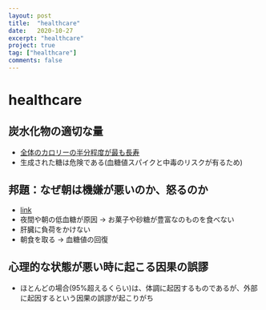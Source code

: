 ```yaml
---
layout: post
title:  "healthcare"
date:   2020-10-27
excerpt: "healthcare"
project: true
tag: ["healthcare"]
comments: false
---
```


# healthcare

## 炭水化物の適切な量
 - [全体のカロリーの半分程度が最も長寿](https://www.thelancet.com/article/S2468-2667(18)30135-X/fulltext) 
 - 生成された糖は危険である(血糖値スパイクと中毒のリスクが有るため)

## 邦題：なぜ朝は機嫌が悪いのか、怒るのか
 - [link](https://www.netdoctor.co.uk/healthy-living/wellbeing/advice/a26104/why-you-wake-up-grouchy/)
 - 夜間や朝の低血糖が原因 -> お菓子や砂糖が豊富なのものを食べない
 - 肝臓に負荷をかけない
 - 朝食を取る -> 血糖値の回復

## 心理的な状態が悪い時に起こる因果の誤謬
 - ほとんどの場合(95%超えるくらい)は、体調に起因するものであるが、外部に起因するという因果の誤謬が起こりがち
